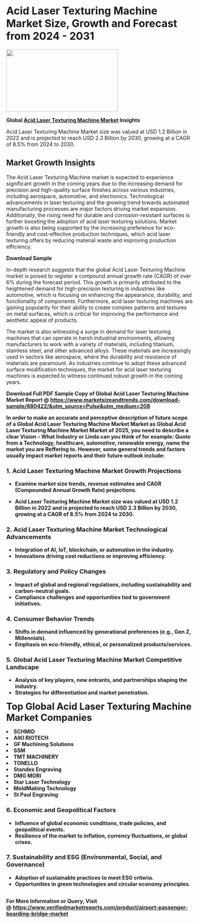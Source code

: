 <H1>Acid Laser Texturing Machine Market Size, Growth and Forecast from 2024 - 2031</H1><img class="aligncenter size-medium wp-image-584254" src="https://thirdeyenews.in/wp-content/uploads/2024/09/Global-Market-Research-300x168.jpeg" alt="" width="300" height="168" /><p><strong>Global&nbsp;<a href="https://www.marketsizeandtrends.com/download-sample/880422/&amp;utm_source=Pulse&amp;utm_medium=208">Acid Laser Texturing Machine Market</a> Insights</strong></p><p>Acid Laser Texturing Machine Market size was valued at USD 1.2 Billion in 2022 and is projected to reach USD 2.3 Billion by 2030, growing at a CAGR of 8.5% from 2024 to 2030.</p><p><h2>Market Growth Insights</h2> <p>The Acid Laser Texturing Machine market is expected to experience significant growth in the coming years due to the increasing demand for precision and high-quality surface finishes across various industries, including aerospace, automotive, and electronics. Technological advancements in laser texturing and the growing trend towards automated manufacturing processes are major factors driving market expansion. Additionally, the rising need for durable and corrosion-resistant surfaces is further boosting the adoption of acid laser texturing solutions. Market growth is also being supported by the increasing preference for eco-friendly and cost-effective production techniques, which acid laser texturing offers by reducing material waste and improving production efficiency.</p> <p><strong>Download Sample</strong></p> <p>In-depth research suggests that the global Acid Laser Texturing Machine market is poised to register a compound annual growth rate (CAGR) of over 6% during the forecast period. This growth is primarily attributed to the heightened demand for high-precision texturing in industries like automotive, which is focusing on enhancing the appearance, durability, and functionality of components. Furthermore, acid laser texturing machines are gaining popularity for their ability to create complex patterns and textures on metal surfaces, which is critical for improving the performance and aesthetic appeal of products.</p> <p>The market is also witnessing a surge in demand for laser texturing machines that can operate in harsh industrial environments, allowing manufacturers to work with a variety of materials, including titanium, stainless steel, and other advanced alloys. These materials are increasingly used in sectors like aerospace, where the durability and resistance of materials are paramount. As industries continue to adopt these advanced surface modification techniques, the market for acid laser texturing machines is expected to witness continued robust growth in the coming years.</p> <p><strong></p><p><span class=""><strong>Download Full PDF Sample Copy of Global Acid Laser Texturing Machine Market Report</strong> @ <a href="https://www.marketsizeandtrends.com/download-sample/880422/&amp;utm_source=Pulse&amp;utm_medium=208" target="_blank">https://www.marketsizeandtrends.com/download-sample/880422/&amp;utm_source=Pulse&amp;utm_medium=208</a></span></p><p>In order to make an accurate and perceptive description of future scope of a Global&nbsp;Acid Laser Texturing Machine Market Market as Global&nbsp;Acid Laser Texturing Machine Market Market of 2025, you need to describe a clear Vision &ndash; What Industry or Linda can you think of for example: Quote from a Technology, healthcare, automotive, renewable energy, name the market you are Reffering to. However, some general trends and factors usually impact market reports and their future outlook include:</p><h3>1.&nbsp;<strong>Acid Laser Texturing Machine Market Growth Projections</strong></h3><ul><li>Examine market size trends, revenue estimates and CAGR (Compounded Annual Growth Rate) projections.</li><li><p>Acid Laser Texturing Machine Market size was valued at USD 1.2 Billion in 2022 and is projected to reach USD 2.3 Billion by 2030, growing at a CAGR of 8.5% from 2024 to 2030.</p></li></ul><h3>2.&nbsp;<strong>Acid Laser Texturing Machine Market Technological Advancements</strong></h3><ul><li>Integration of AI, IoT, blockchain, or automation in the industry.</li><li>Innovations driving cost reductions or improving efficiency.</li></ul><h3>3.&nbsp;<strong>Regulatory and Policy Changes</strong></h3><ul><li>Impact of global and regional regulations, including sustainability and carbon-neutral goals.</li><li>Compliance challenges and opportunities tied to government initiatives.</li></ul><h3>4.&nbsp;<strong>Consumer Behavior Trends</strong></h3><ul><li>Shifts in demand influenced by generational preferences (e.g., Gen Z, Millennials).</li><li>Emphasis on eco-friendly, ethical, or personalized products/services.</li></ul><h3>5.&nbsp;<strong>Global Acid Laser Texturing Machine Market Competitive Landscape</strong></h3><ul><li>Analysis of key players, new entrants, and partnerships shaping the industry.</li><li>Strategies for differentiation and market penetration.</li></ul><p data-pm-slice="1 1 []"><span style="color: inherit; font-family: inherit; font-size: 25px;">Top Global Acid Laser Texturing Machine Market Companies</span></p><div class="" data-test-id=""><p><li>SCHMID</li><li> AIKI RIOTECH</li><li> GF Machining Solutions</li><li> SSM</li><li> TMT MACHINERY</li><li> TONELLO</li><li> Standex Engraving</li><li> DMG MORI</li><li> Star Laser Technology</li><li> MoldMaking Technology</li><li> St Paul Engraving</li></p></div><h3>6.&nbsp;<strong>Economic and Geopolitical Factors</strong></h3><ul><li>Influence of global economic conditions, trade policies, and geopolitical events.</li><li>Resilience of the market to inflation, currency fluctuations, or global crises.</li></ul><h3>7.&nbsp;<strong>Sustainability and ESG (Environmental, Social, and Governance)</strong></h3><ul><li>Adoption of sustainable practices to meet ESG criteria.</li><li>Opportunities in green technologies and circular economy principles.</li></ul><h2><strong style="font-size: 14px;">For More Information or Query, Visit @&nbsp;</strong><a style="background-color: #ffffff; font-size: 14px;" href="https://www.marketsizeandtrends.com/report/acid-laser-texturing-machine-market/" target="_blank">https://www.verifiedmarketreports.com/product/airport-passenger-boarding-bridge-market</a></h2>
